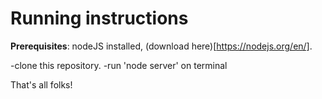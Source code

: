 # Running instructions

**Prerequisites**: nodeJS installed, (download here)[https://nodejs.org/en/].

-clone this repository.
-run 'node server' on terminal

That's all folks!
